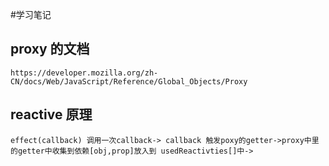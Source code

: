 #学习笔记

## proxy 的文档

    https://developer.mozilla.org/zh-CN/docs/Web/JavaScript/Reference/Global_Objects/Proxy

## reactive 原理

    effect(callback) 调用一次callback-> callback 触发poxy的getter->proxy中里的getter中收集到依赖[obj,prop]放入到 usedReactivties[]中->